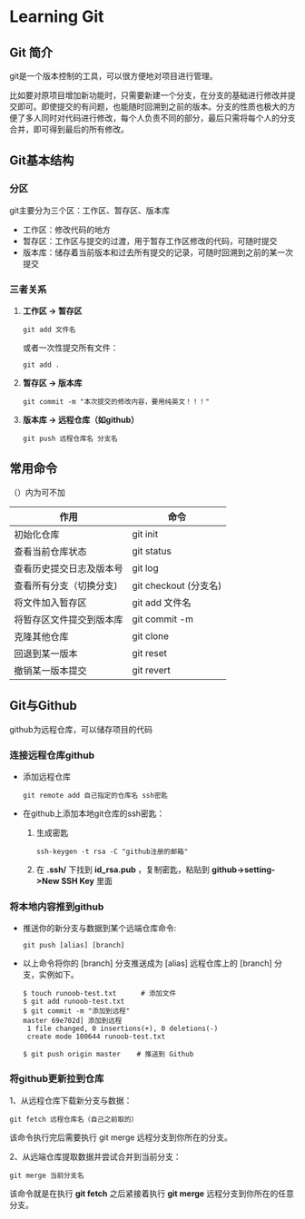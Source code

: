 # Learning Git

## Git 简介

git是一个版本控制的工具，可以很方便地对项目进行管理。

比如要对原项目增加新功能时，只需要新建一个分支，在分支的基础进行修改并提交即可。即使提交的有问题，也能随时回溯到之前的版本。分支的性质也极大的方便了多人同时对代码进行修改，每个人负责不同的部分，最后只需将每个人的分支合并，即可得到最后的所有修改。

## Git基本结构

### 分区

git主要分为三个区：工作区、暂存区、版本库

- 工作区：修改代码的地方
- 暂存区：工作区与提交的过渡，用于暂存工作区修改的代码，可随时提交
- 版本库：储存着当前版本和过去所有提交的记录，可随时回溯到之前的某一次提交

### 三者关系

1. **工作区 -> 暂存区**

   ```
   git add 文件名
   ```

   或者一次性提交所有文件：

   ```
   git add .
   ```

2. **暂存区 -> 版本库**

   ```
   git commit -m "本次提交的修改内容，要用纯英文！！！"
   ```

3. **版本库 -> 远程仓库（如github）**

   ```
   git push 远程仓库名 分支名
   ```

   

## 常用命令

（）内为可不加

| 作用                     | 命令                  |
| ------------------------ | --------------------- |
| 初始化仓库               | git init              |
| 查看当前仓库状态         | git status            |
| 查看历史提交日志及版本号 | git log               |
| 查看所有分支（切换分支)  | git checkout (分支名) |
| 将文件加入暂存区         | git add 文件名        |
| 将暂存区文件提交到版本库 | git commit -m         |
| 克隆其他仓库             | git clone             |
| 回退到某一版本           | git reset             |
| 撤销某一版本提交         | git revert            |



## Git与Github

github为远程仓库，可以储存项目的代码

### 连接远程仓库github

- 添加远程仓库

  ```
  git remote add 自己指定的仓库名 ssh密匙
  ```

- 在github上添加本地git仓库的ssh密匙：

  1. 生成密匙

     ```
     ssh-keygen -t rsa -C "github注册的邮箱"
     ```

  2. 在 **.ssh/** 下找到 **id_rsa.pub** ，复制密匙，粘贴到 **github->setting->New SSH Key** 里面

### 将本地内容推到github

- 推送你的新分支与数据到某个远端仓库命令:

  ```
  git push [alias] [branch]
  ```

- 以上命令将你的 [branch] 分支推送成为 [alias] 远程仓库上的 [branch] 分支，实例如下。

  ```
  $ touch runoob-test.txt      # 添加文件
  $ git add runoob-test.txt 
  $ git commit -m "添加到远程"
  master 69e702d] 添加到远程
   1 file changed, 0 insertions(+), 0 deletions(-)
   create mode 100644 runoob-test.txt
  
  $ git push origin master    # 推送到 Github
  ```

### 将github更新拉到仓库

1、从远程仓库下载新分支与数据：

```
git fetch 远程仓库名（自己之前取的）
```

该命令执行完后需要执行 git merge 远程分支到你所在的分支。

2、从远端仓库提取数据并尝试合并到当前分支：

```
git merge 当前分支名
```

该命令就是在执行 **git fetch** 之后紧接着执行 **git merge** 远程分支到你所在的任意分支。





